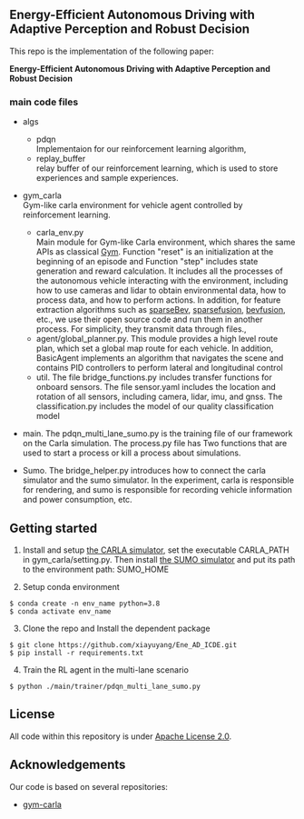 ## Energy-Efficient Autonomous Driving with Adaptive Perception and Robust Decision



This repo is the implementation of the following paper:

**Energy-Efficient Autonomous Driving with Adaptive Perception and Robust Decision**  


### main code files
- algs<br>
    - pdqn<br>
       Implementaion for our reinforcement learning algorithm, 
    - replay_buffer<br>
       relay buffer of our reinforcement learning, which is used to store experiences and sample experiences.  
       
- gym_carla<br>
Gym-like carla environment for vehicle agent controlled by reinforcement learning.
    - carla_env.py<br>
    Main module for Gym-like Carla environment, which shares the same APIs as classical [Gym](https://gymnasium.farama.org/).
    Function "reset" is an initialization at the beginning of an episode and Function "step" includes state generation and reward calculation. It includes all the processes of the autonomous vehicle interacting with the environment, including how to use cameras and lidar to obtain environmental data, how to process data, and how to perform actions. In addition, for feature extraction algorithms such as [sparseBev](https://github.com/MCG-NJU/SparseBEV), [sparsefusion](https://github.com/yichen928/SparseFusion), [bevfusion](https://github.com/mit-han-lab/bevfusion), etc., we use their open source code and run them in another process. For simplicity, they transmit data through files.,
    - agent/global_planner.py.
        This module provides a high level route plan, which set a global map route for each vehicle. In addition, BasicAgent implements an algorithm that navigates the scene and contains PID controllers to perform lateral and longitudinal control
    - util. The file bridge_functions.py includes transfer functions for onboard sensors. The file sensor.yaml includes the location and rotation of all sensors, including camera, lidar, imu, and gnss. The classification.py includes the model of our quality classification model
- main.
    The pdqn_multi_lane_sumo.py is the training file of our framework on the Carla simulation. The process.py file has Two functions that are used to start a process or kill a process about simulations.
- Sumo. The bridge_helper.py introduces how to connect the carla simulator and the sumo simulator. In the experiment, carla is responsible for rendering, and sumo is responsible for recording vehicle information and power consumption, etc.

 

## Getting started
1. Install and setup [the CARLA simulator](https://carla.readthedocs.io/en/latest/start_quickstart/#a-debian-carla-installation), set the executable CARLA_PATH in gym_carla/setting.py. Then install [the SUMO simulator](https://sumo.dlr.de/docs/index.html#introduction) and put its path to the environment path: SUMO_HOME

2. Setup conda environment
```shell
$ conda create -n env_name python=3.8
$ conda activate env_name
```
3. Clone the repo and Install the dependent package
```shell
$ git clone https://github.com/xiayuyang/Ene_AD_ICDE.git
$ pip install -r requirements.txt
```
4. Train the RL agent in the multi-lane scenario
```shell
$ python ./main/trainer/pdqn_multi_lane_sumo.py
```

## License
All code within this repository is under [Apache License 2.0](https://www.apache.org/licenses/LICENSE-2.0).

## Acknowledgements
Our code is based on several repositories:
- [gym-carla](https://github.com/cjy1992/gym-carla.git)

